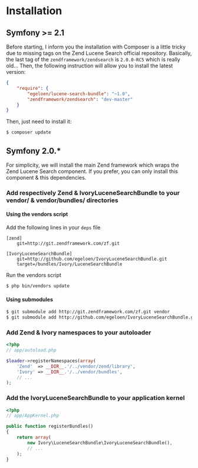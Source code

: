# Installation

## Symfony >= 2.1

Before starting, I inform you the installation with Composer is a little tricky due to missing tags on the
Zend Lucene Search official repository. Basically, the last tag of the `zendframework/zendsearch` is
`2.0.0-RC5` which is really old... Then, the following instruction will allow you to install the latest version:

``` json
{
    "require": {
        "egeloen/lucene-search-bundle": "~1.0",
        "zendframework/zendsearch": "dev-master"
    }
}
```

Then, just need to install it:

``` bash
$ composer update
```

## Symfony 2.0.*

For simplicity, we will install the main Zend framework which wraps the Zend Lucene Search component. If you prefer,
you can only install this component & this dependencies.

### Add respectively Zend & IvoryLuceneSearchBundle to your vendor/ & vendor/bundles/ directories

#### Using the vendors script

Add the following lines in your ``deps`` file

```
[zend]
    git=http://git.zendframework.com/zf.git

[IvoryLuceneSearchBundle]
    git=http://github.com/egeloen/IvoryLuceneSearchBundle.git
    target=/bundles/Ivory/LuceneSearchBundle
```

Run the vendors script

``` bash
$ php bin/vendors update
```

#### Using submodules

``` bash
$ git submodule add http://git.zendframework.com/zf.git vendor
$ git submodule add http://github.com/egeloen/IvoryLuceneSearchBundle.git vendor/bundles/Ivory/LuceneSearchBundle
```

### Add Zend & Ivory namespaces to your autoloader

``` php
<?php
// app/autoload.php

$loader->registerNamespaces(array(
    'Zend'  => __DIR__.'/../vendor/zend/library',
    'Ivory' => __DIR__.'/../vendor/bundles',
    // ...
);
```

### Add the IvoryLuceneSearchBundle to your application kernel

``` php
<?php
// app/AppKernel.php

public function registerBundles()
{
    return array(
        new Ivory\LuceneSearchBundle\IvoryLuceneSearchBundle(),
        // ...
    );
}
```
